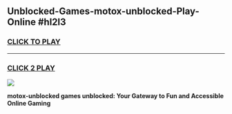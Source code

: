 
## Unblocked-Games-motox-unblocked-Play-Online #hl2l3
<h3>
<a href="https://news.freeplayer.one?title=motox-unblocked&ref=3">CLICK TO PLAY</a></h3>
<hr>

<h3>
<a href="https://news.freeplayer.one?title=motox-unblocked&ref=3">CLICK 2 PLAY</a>
  
</h3>

<a href="https://news.freeplayer.one?title=motox-unblocked&ref=3"><img src="https://clearcache.store/games.png"></a>


**motox-unblocked games unblocked: Your Gateway to Fun and Accessible Online Gaming**
